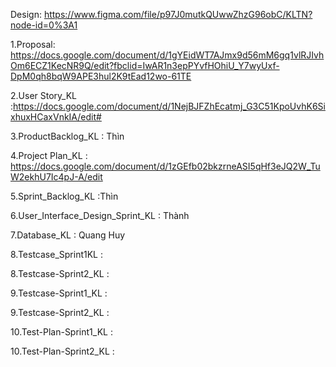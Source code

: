 Design: https://www.figma.com/file/p97J0mutkQUwwZhzG96obC/KLTN?node-id=0%3A1

1.Proposal: https://docs.google.com/document/d/1gYEidWT7AJmx9d56mM6gq1vlRJIvhOm6ECZ1KecNR9Q/edit?fbclid=IwAR1n3epPYvfHOhiU_Y7wyUxf-DpM0qh8bqW9APE3hul2K9tEad12wo-61TE

2.User Story_KL :https://docs.google.com/document/d/1NejBJFZhEcatmj_G3C51KpoUvhK6SixhuxHCaxVnkIA/edit#

3.ProductBacklog_KL : Thìn 

4.Project Plan_KL : https://docs.google.com/document/d/1zGEfb02bkzrneASI5qHf3eJQ2W_TuW2ekhU7Ic4pJ-A/edit

5.Sprint_Backlog_KL :Thìn

6.User_Interface_Design_Sprint_KL : Thành 

7.Database_KL : Quang Huy 

8.Testcase_Sprint1KL : 

8.Testcase-Sprint2_KL : 

9.Testcase-Sprint1_KL :

9.Testcase-Sprint2_KL :

10.Test-Plan-Sprint1_KL :

10.Test-Plan-Sprint2_KL :





